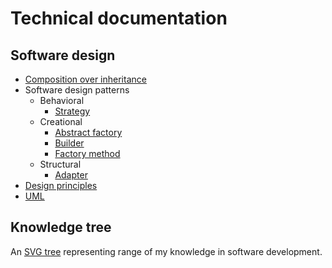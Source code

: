 # Technical documentation

## Software design

* [Composition over inheritance](software%20design/composition%20over%20inheritance.md)
* Software design patterns
  * Behavioral
    * [Strategy](design%20patterns/strategy.md)
  * Creational
    * [Abstract factory](design%20patterns/abstract%20factory.md)
    * [Builder](design%20patterns/builder.md)
    * [Factory method](design%20patterns/factory%20method.md)
  * Structural
    * [Adapter](design%20patterns/adapter.md)
* [Design principles](software%20design/design%20principles.md)
* [UML](software%20design/uml.md)

## Knowledge tree

An [SVG tree](https://raw.githubusercontent.com/mialkin/documentation/master/knowledge-tree.svg) representing range of my knowledge in software development.
